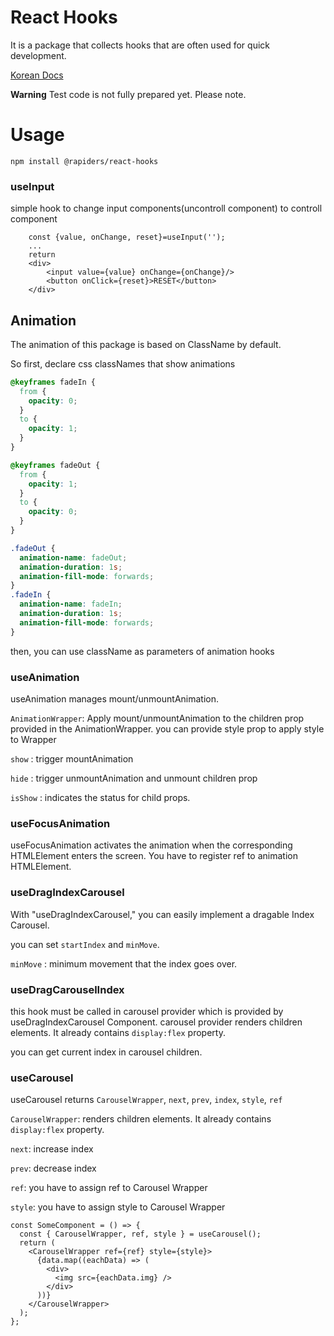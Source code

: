 # React Hooks

It is a package that collects hooks that are often used for quick development.

[Korean Docs](https://661a7d20c185097c8a934681-gizbvzxvmc.chromatic.com/)

**Warning**
Test code is not fully prepared yet. Please note.

# Usage

```
npm install @rapiders/react-hooks
```

### useInput

simple hook to change input components(uncontroll component) to controll component

```tsx
    const {value, onChange, reset}=useInput('');
    ...
    return
    <div>
        <input value={value} onChange={onChange}/>
        <button onClick={reset}>RESET</button>
    </div>
```

## Animation

The animation of this package is based on ClassName by default.

So first, declare css classNames that show animations

```css
@keyframes fadeIn {
  from {
    opacity: 0;
  }
  to {
    opacity: 1;
  }
}

@keyframes fadeOut {
  from {
    opacity: 1;
  }
  to {
    opacity: 0;
  }
}

.fadeOut {
  animation-name: fadeOut;
  animation-duration: 1s;
  animation-fill-mode: forwards;
}
.fadeIn {
  animation-name: fadeIn;
  animation-duration: 1s;
  animation-fill-mode: forwards;
}
```

then, you can use className as parameters of animation hooks

### useAnimation

useAnimation manages mount/unmountAnimation.

`AnimationWrapper`: Apply mount/unmountAnimation to the children prop provided in the AnimationWrapper. you can provide style prop to apply style to Wrapper

`show` : trigger mountAnimation

`hide` : trigger unmountAnimation and unmount children prop

`isShow` : indicates the status for child props.

### useFocusAnimation

useFocusAnimation activates the animation when the corresponding HTMLElement enters the screen.
You have to register ref to animation HTMLElement.

### useDragIndexCarousel

With "useDragIndexCarousel," you can easily implement a dragable Index Carousel.

you can set `startIndex` and `minMove`.

`minMove` : minimum movement that the index goes over.

### useDragCarouselIndex

this hook must be called in carousel provider which is provided by useDragIndexCarousel Component.
carousel provider renders children elements. It already contains `display:flex` property.

you can get current index in carousel children.

### useCarousel

useCarousel returns `CarouselWrapper`, `next`, `prev`, `index`, `style`, `ref`

`CarouselWrapper`: renders children elements. It already contains `display:flex` property.

`next`: increase index

`prev`: decrease index

`ref`: you have to assign ref to Carousel Wrapper

`style`: you have to assign style to Carousel Wrapper

```tsx
const SomeComponent = () => {
  const { CarouselWrapper, ref, style } = useCarousel();
  return (
    <CarouselWrapper ref={ref} style={style}>
      {data.map((eachData) => (
        <div>
          <img src={eachData.img} />
        </div>
      ))}
    </CarouselWrapper>
  );
};
```
